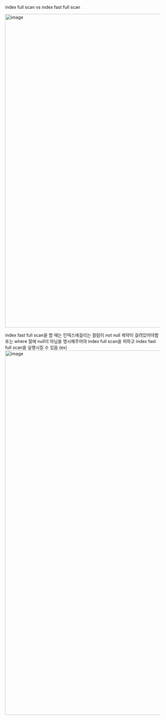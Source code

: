 index full scan vs index fast full scan

<img width="1015" alt="image" src="https://user-images.githubusercontent.com/46700734/177024600-c510b9e5-fa2c-4615-87bb-cec4febd1881.png">

index fast full scan을 할 때는 인덱스에걸리는 컬럼이 not null 제약이 걸려있어야함
또는
where 절에 null이 아님을 명시해주어야 index full scan을 피하고 index fast full scan을 실행시킬 수 있음
(ex)
<img width="1180" alt="image" src="https://user-images.githubusercontent.com/46700734/177025501-ae7e6174-97b8-48b1-9257-b8a21b7949fc.png">
